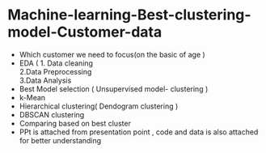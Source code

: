 # Machine-learning-Best-clustering-model-Customer-data
- Which customer we need to focus(on the basic of age )
- EDA ( 1. Data cleaning\
        2.Data Preprocessing\
        3.Data Analysis
- Best Model selection ( Unsupervised model- clustering )
- k-Mean
- Hierarchical clustering( Dendogram clustering )
- DBSCAN clustering 
- Comparing based on best cluster
- PPt is attached from presentation point , code and data is also attached for better understanding 
